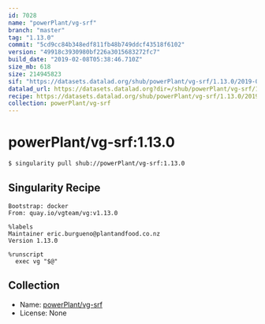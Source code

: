 ```yaml
---
id: 7028
name: "powerPlant/vg-srf"
branch: "master"
tag: "1.13.0"
commit: "5cd9cc84b348edf811fb48b749ddcf43518f6102"
version: "49918c3930980bf226a3015683272fc7"
build_date: "2019-02-08T05:38:46.710Z"
size_mb: 618
size: 214945823
sif: "https://datasets.datalad.org/shub/powerPlant/vg-srf/1.13.0/2019-02-08-5cd9cc84-49918c39/49918c3930980bf226a3015683272fc7.simg"
datalad_url: https://datasets.datalad.org?dir=/shub/powerPlant/vg-srf/1.13.0/2019-02-08-5cd9cc84-49918c39/
recipe: https://datasets.datalad.org/shub/powerPlant/vg-srf/1.13.0/2019-02-08-5cd9cc84-49918c39/Singularity
collection: powerPlant/vg-srf
---
```


# powerPlant/vg-srf:1.13.0

```bash
$ singularity pull shub://powerPlant/vg-srf:1.13.0
```

## Singularity Recipe

```singularity
Bootstrap: docker
From: quay.io/vgteam/vg:v1.13.0

%labels
Maintainer eric.burgueno@plantandfood.co.nz
Version 1.13.0

%runscript
  exec vg "$@"
```

## Collection

 - Name: [powerPlant/vg-srf](https://github.com/powerPlant/vg-srf)
 - License: None

